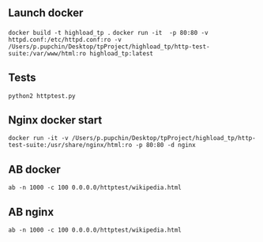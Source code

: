 ## Launch docker

`docker build -t highload_tp .`
`docker run -it  -p 80:80 -v httpd.conf:/etc/httpd.conf:ro -v /Users/p.pupchin/Desktop/tpProject/highload_tp/http-test-suite:/var/www/html:ro highload_tp:latest`

## Tests

`python2 httptest.py`

## Nginx docker start

`docker run -it -v /Users/p.pupchin/Desktop/tpProject/highload_tp/http-test-suite:/usr/share/nginx/html:ro -p 80:80 -d nginx`

## AB docker

`ab -n 1000 -c 100 0.0.0.0/httptest/wikipedia.html`

## AB nginx

`ab -n 1000 -c 100 0.0.0.0/httptest/wikipedia.html`
